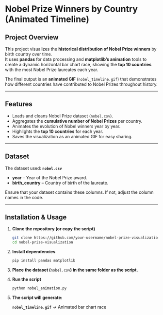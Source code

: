 # Nobel Prize Winners by Country (Animated Timeline)

## Project Overview
This project visualizes the **historical distribution of Nobel Prize winners** by birth country over time.  
It uses **pandas** for data processing and **matplotlib’s animation** tools to create a dynamic horizontal bar chart race, showing the **top 10 countries** with the most Nobel Prize laureates each year.

The final output is an **animated GIF** (`nobel_timeline.gif`) that demonstrates how different countries have contributed to Nobel Prizes throughout history.

---

## Features
- Loads and cleans Nobel Prize dataset (`nobel.csv`).  
- Aggregates the **cumulative number of Nobel Prizes** per country.  
- Animates the evolution of Nobel winners year by year.  
- Highlights the **top 10 countries** for each year.  
- Saves the visualization as an animated GIF for easy sharing.  

---

## Dataset
The dataset used: **`nobel.csv`**  
- **year** – Year of the Nobel Prize award.  
- **birth_country** – Country of birth of the laureate.  

Ensure that your dataset contains these columns. If not, adjust the column names in the code.

---

## Installation & Usage

1. **Clone the repository (or copy the script)**  
   ```bash
   git clone https://github.com/your-username/nobel-prize-visualization.git
   cd nobel-prize-visualization
2. **Install dependencies**
   ```bash
   pip install pandas matplotlib
3. **Place the dataset (**`nobel.csv`**) in the same folder as the script.**
4. **Run the script**
   ```bash
   python nobel_animation.py
5. **The script will generate:**

   **`nobel_timeline.gif`** → Animated bar chart race
